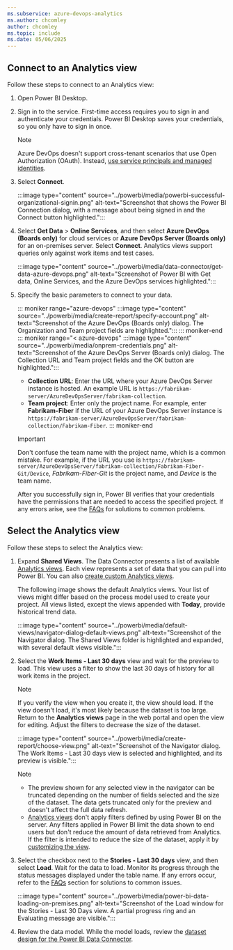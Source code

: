 ```yaml
---
ms.subservice: azure-devops-analytics
ms.author: chcomley
author: chcomley
ms.topic: include
ms.date: 05/06/2025
---
```


## Connect to an Analytics view

Follow these steps to connect to an Analytics view:

1. Open Power BI Desktop.

1. Sign in to the service. First-time access requires you to sign in and authenticate your credentials. Power BI Desktop saves your credentials, so you only have to sign in once.

   > [!NOTE]
   > Azure DevOps doesn't support cross-tenant scenarios that use Open Authorization (OAuth). Instead, [use service principals and managed identities](../../integrate/get-started/authentication/service-principal-managed-identity.md).

1. Select **Connect**.

   :::image type="content" source="../powerbi/media/powerbi-successful-organizational-signin.png" alt-text="Screenshot that shows the Power BI Connection dialog, with a message about being signed in and the Connect button highlighted.":::

1. Select **Get Data** > **Online Services**, and then select **Azure DevOps (Boards only)** for cloud services or **Azure DevOps Server (Boards only)** for an on-premises server. Select **Connect**. Analytics views support queries only against work items and test cases.

   :::image type="content" source="../powerbi/media/data-connector/get-data-azure-devops.png" alt-text="Screenshot of Power BI with Get data, Online Services, and the Azure DevOps services highlighted.":::

1. Specify the basic parameters to connect to your data.

   ::: moniker range="azure-devops"
   :::image type="content" source="../powerbi/media/create-report/specify-account.png" alt-text="Screenshot of the Azure DevOps (Boards only) dialog. The Organization and Team project fields are highlighted.":::
   ::: moniker-end
   ::: moniker range="< azure-devops"
   :::image type="content" source="../powerbi/media/onprem-credentials.png" alt-text="Screenshot of the Azure DevOps Server (Boards only) dialog. The Collection URL and Team project fields and the OK button are highlighted.":::

   - **Collection URL**: Enter the URL where your Azure DevOps Server instance is hosted. An example URL is `https://fabrikam-server/AzureDevOpsServer/fabrikam-collection`.
   - **Team project**: Enter only the project name. For example, enter **Fabrikam-Fiber** if the URL of your Azure DevOps Server instance is `https://fabrikam-server/AzureDevOpsServer/fabrikam-collection/Fabrikam-Fiber`.
   ::: moniker-end

   > [!IMPORTANT]
   > Don't confuse the team name with the project name, which is a common mistake. For example, if the URL you use is `https://fabrikam-server/AzureDevOpsServer/fabrikam-collection/Fabrikam-Fiber-Git/Device`, *Fabrikam-Fiber-Git* is the project name, and *Device* is the team name.

   After you successfully sign in, Power BI verifies that your credentials have the permissions that are needed to access the specified project. If any errors arise, see the [FAQs](../powerbi/data-connector-connect.md#q-a) for solutions to common problems.

## Select the Analytics view

Follow these steps to select the Analytics view:

1. Expand **Shared Views**. The Data Connector presents a list of available [Analytics views](../powerbi/what-are-analytics-views.md). Each view represents a set of data that you can pull into Power BI. You can also [create custom Analytics views](../powerbi/analytics-views-create.md).

   The following image shows the default Analytics views. Your list of views might differ based on the process model used to create your project. All views listed, except the views appended with **Today**, provide historical trend data.

   :::image type="content" source="../powerbi/media/default-views/navigator-dialog-default-views.png" alt-text="Screenshot of the Navigator dialog. The Shared Views folder is highlighted and expanded, with several default views visible.":::

1. Select the **Work Items - Last 30 days** view and wait for the preview to load. This view uses a filter to show the last 30 days of history for all work items in the project.

   > [!NOTE]
   > If you verify the view when you create it, the view should load. If the view doesn't load, it's most likely because the dataset is too large. Return to the **Analytics views** page in the web portal and open the view for editing. Adjust the filters to decrease the size of the dataset.

   :::image type="content" source="../powerbi/media/create-report/choose-view.png" alt-text="Screenshot of the Navigator dialog. The Work Items - Last 30 days view is selected and highlighted, and its preview is visible.":::

   > [!NOTE]
   > - The preview shown for any selected view in the navigator can be truncated depending on the number of fields selected and the size of the dataset. The data gets truncated only for the preview and doesn't affect the full data refresh.
   > - [Analytics views](../powerbi/what-are-analytics-views.md) don't apply filters defined by using Power BI on the server. Any filters applied in Power BI limit the data shown to end users but don't reduce the amount of data retrieved from Analytics. If the filter is intended to reduce the size of the dataset, apply it by [customizing the view](../powerbi/analytics-views-create.md).

1. Select the checkbox next to the **Stories - Last 30 days** view, and then select **Load**. Wait for the data to load. Monitor its progress through the status messages displayed under the table name. If any errors occur, refer to the [FAQs](../powerbi/data-connector-connect.md#q-a) section for solutions to common issues.

   :::image type="content" source="../powerbi/media/power-bi-data-loading-on-premises.png" alt-text="Screenshot of the Load window for the Stories - Last 30 Days view. A partial progress ring and an Evaluating message are visible.":::

1. Review the data model. While the model loads, review the [dataset design for the Power BI Data Connector](../powerbi/data-connector-dataset.md).
